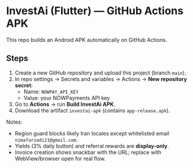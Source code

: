 # InvestAi (Flutter) — GitHub Actions APK

This repo builds an Android APK automatically on GitHub Actions.

## Steps
1. Create a new GitHub repository and upload this project (branch `main`).
2. In repo settings → Secrets and variables → Actions → **New repository secret**:
   - Name: `NOWPAY_API_KEY`
   - Value: your NOWPayments API key
3. Go to **Actions** → run **Build InvestAi APK**.
4. Download the artifact `investai-apk` (contains `app-release.apk`).

Notes:
- Region guard blocks likely Iran locales except whitelisted email `nimafarzadi21@gmail.com`.
- Yields (3% daily button) and referral rewards are **display-only**.
- Invoice creation shows snackbar with the URL; replace with WebView/browser open for real flow.

